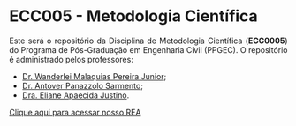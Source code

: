<h1>ECC005 - Metodologia Científica</h1>

<p align = "justify">Este será o repositório da Disciplina de Metodologia Científica (<b>ECC0005</b>) do Programa de Pós-Graduação em Engenharia Civil (PPGEC). O repositório é administrado pelos professores:</p>

<ul>
  <li><a href="http://lattes.cnpq.br/2268506213083114" target="_blank">Dr. Wanderlei Malaquias Pereira Junior</a>;</li>
  <li><a href="http://lattes.cnpq.br/4025685702530313" target="_blank">Dr. Antover Panazzolo Sarmento</a>;</li>
  <li><a href="http://lattes.cnpq.br/6366855147494701" target="_blank">Dra. Eliane Apaecida Justino</a>.</li>
</ul>

[Clique aqui para acessar nosso REA](https://elianejustino.github.io/ECC005/)
